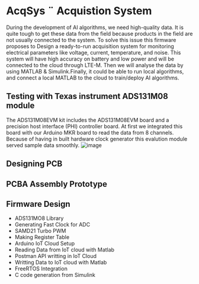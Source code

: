 # AcqSys ¨ Acquistion System
During the development of AI algorithms, we need high-quality data. It is quite tough to get these data from the field because products in the field are not 
usually connected to the system. To solve this issue this firmware proposes to Design a ready-to-run acquisition system for monitoring electrical parameters 
like voltage, current, temperature, and noise. This system will have high accuracy on battery and low power and will be connected to the cloud
through LTE-M. Then we will analyse the data by using MATLAB & Simulink.Finally, it could be able to run local algorithms, and connect a local MATLAB to
the cloud to train/deploy AI algorithms. 

## Testing with Texas instrument ADS131M08 module
The ADS131M08EVM kit includes the ADS131M08EVM board and a precision host interface (PHI) controller board. At first we integrated this board with our Arduino MKR board
to read the data from 8 channels. Because of having in built hardware clock generator this evalution module served sample data smoothly.
![image](https://github.com/Ahsan728/AcqSys/assets/34878134/8f5f6c68-9b21-4200-a77b-786e25ffdfda|width=100)


## Designing PCB 
## PCBA Assembly Prototype

## Firmware Design
- ADS131MO8 Library 
- Generating Fast Clock for ADC
- SAMD21 Turbo PWM
- Making Register Table 
- Arduino IoT Cloud Setup
- Reading Data from IoT cloud with Matlab
- Postman API writting in IoT Cloud
- Writting Data to IoT cloud with Matlab
- FreeRTOS Integration
- C code generation from Simulink
